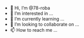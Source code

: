 - 👋 Hi, I’m @78-roba
- 👀 I’m interested in ...
- 🌱 I’m currently learning ...
- 💞️ I’m looking to collaborate on ...
- 📫 How to reach me ...

<!---
78-roba/78-roba is a ✨ special ✨ repository because its `README.md` (this file) appears on your GitHub profile.
You can click the Preview link to take a look at your changes.
--->

